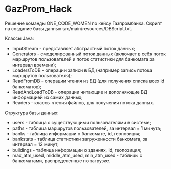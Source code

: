 # GazProm_Hack
Решение команды ONE_CODE_WOMEN по кейсу Газпромбанка.
Скрипт на создание базы данных src/main/resources/DBScript.txt.

Классы Java:
- InputStream - представляет абстрактный поток данных;
- Generators - смоделированный поток данных (включает в себя поток маршрутов пользователей и поток статистики для банкомата за интервал времени);
- LoadersToDB - операции записи в БД (например запись потока маршрутов пользователя);
- ReadFromDB - операции чтения из БД (для получения списка всех id банкоматов);
- ReadAndLoadToDB - операции читающие и дополняющие БД информацией из самих данных;
- Readers - классы чтения файлов, для получения потока данных.

Структура базы данных:
- users - таблица с существующими пользователями в системе;
- paths - таблица маршрутов пользователей, за интервал = 1 минута;
- banks - таблица информации о банкомате, id, геопозиция;
- bankstats - таблица статистики загруженности банкомата, за интервал = 12 минут;
- buildings - таблица информации о зданиях, id, геопозиция;
- max_atm_used, middle_atm_used, min_atm_used - таблицы с банкоматами, распределенные по загрузке.
